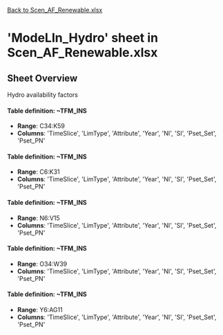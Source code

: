 [Back to Scen_AF_Renewable.xlsx](README.md)

# 'ModeLIn_Hydro' sheet in Scen_AF_Renewable.xlsx

## Sheet Overview

Hydro availability factors

#### Table definition: ~TFM_INS
- **Range**: C34:K59
- **Columns**: 'TimeSlice', 'LimType', 'Attribute', 'Year', 'NI', 'SI', 'Pset_Set', 'Pset_PN'

#### Table definition: ~TFM_INS
- **Range**: C6:K31
- **Columns**: 'TimeSlice', 'LimType', 'Attribute', 'Year', 'NI', 'SI', 'Pset_Set', 'Pset_PN'

#### Table definition: ~TFM_INS
- **Range**: N6:V15
- **Columns**: 'TimeSlice', 'LimType', 'Attribute', 'Year', 'NI', 'SI', 'Pset_Set', 'Pset_PN'

#### Table definition: ~TFM_INS
- **Range**: O34:W39
- **Columns**: 'TimeSlice', 'LimType', 'Attribute', 'Year', 'NI', 'SI', 'Pset_Set', 'Pset_PN'

#### Table definition: ~TFM_INS
- **Range**: Y6:AG11
- **Columns**: 'TimeSlice', 'LimType', 'Attribute', 'Year', 'NI', 'SI', 'Pset_Set', 'Pset_PN'

